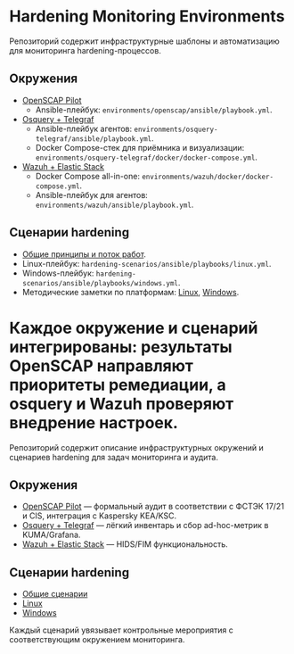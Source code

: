 # Hardening Monitoring Environments

Репозиторий содержит инфраструктурные шаблоны и автоматизацию для мониторинга hardening-процессов.

## Окружения
- [OpenSCAP Pilot](environments/openscap/README.md)
  - Ansible-плейбук: `environments/openscap/ansible/playbook.yml`.
- [Osquery + Telegraf](environments/osquery-telegraf/README.md)
  - Ansible-плейбук агентов: `environments/osquery-telegraf/ansible/playbook.yml`.
  - Docker Compose-стек для приёмника и визуализации: `environments/osquery-telegraf/docker/docker-compose.yml`.
- [Wazuh + Elastic Stack](environments/wazuh/README.md)
  - Docker Compose all-in-one: `environments/wazuh/docker/docker-compose.yml`.
  - Ansible-плейбук для агентов: `environments/wazuh/ansible/playbook.yml`.

## Сценарии hardening
- [Общие принципы и поток работ](hardening-scenarios/README.md).
- Linux-плейбук: `hardening-scenarios/ansible/playbooks/linux.yml`.
- Windows-плейбук: `hardening-scenarios/ansible/playbooks/windows.yml`.
- Методические заметки по платформам: [Linux](hardening-scenarios/linux.md), [Windows](hardening-scenarios/windows.md).

Каждое окружение и сценарий интегрированы: результаты OpenSCAP направляют приоритеты ремедиации, а osquery и Wazuh проверяют внедрение настроек.
=======
Репозиторий содержит описание инфраструктурных окружений и сценариев hardening для задач мониторинга и аудита.

## Окружения
- [OpenSCAP Pilot](environments/openscap/README.md) — формальный аудит в соответствии с ФСТЭК 17/21 и CIS, интеграция с Kaspersky KEA/KSC.
- [Osquery + Telegraf](environments/osquery-telegraf/README.md) — лёгкий инвентарь и сбор ad-hoc-метрик в KUMA/Grafana.
- [Wazuh + Elastic Stack](environments/wazuh/README.md) — HIDS/FIM функциональность.

## Сценарии hardening
- [Общие сценарии](hardening-scenarios/README.md)
- [Linux](hardening-scenarios/linux.md)
- [Windows](hardening-scenarios/windows.md)

Каждый сценарий увязывает контрольные мероприятия с соответствующим окружением мониторинга.
